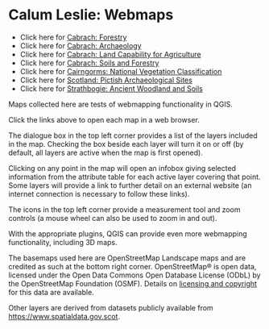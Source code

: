 # Calum Leslie: Webmaps

* Click here for [Cabrach: Forestry](/cabrach-forestry/index.html)
* Click here for [Cabrach: Archaeology](cabrach-forestry-archaeo/index.html)
* Click here for [Cabrach: Land Capability for Agriculture](cabrach-land-capability-for-agri/index.html)
* Click here for [Cabrach: Soils and Forestry](cabrach-soils-forestry/index.html)
* Click here for [Cairngorms: National Vegetation Classification](/cairngorms-nvc/index.html)
* Click here for [Scotland: Pictish Archaeological Sites](/scotland-picts/index.html)
* Click here for [Strathbogie: Ancient Woodland and Soils](/strathbogie-awi-soils/index.html)

Maps collected here are tests of webmapping functionality in QGIS. 

Click the links above to open each map in a web browser.

The dialogue box in the top left corner provides a list of the layers included in the map. Checking the box beside each layer will turn it on or off (by default, all layers are active when the map is first opened). 

Clicking on any point in the map will open an infobox giving selected information from the attribute table for each active layer covering that point. Some layers will provide a link to further detail on an external website (an internet connection is necessary to follow these links). 

The icons in the top left corner provide a measurement tool and zoom controls (a mouse wheel can also be used to zoom in and out). 

With the appropriate plugins, QGIS can provide even more webmapping functionality, including 3D maps.

The basemaps used here are OpenStreetMap Landscape maps and are credited as such at the bottom right corner. OpenStreetMap® is open data, licensed under the Open Data Commons Open Database License (ODbL) by the OpenStreetMap Foundation (OSMF). Details on [licensing and copyright](https://www.openstreetmap.org/copyright "licensing and copyright") for this data are available.

Other layers are derived from datasets publicly available from <https://www.spatialdata.gov.scot>. 
